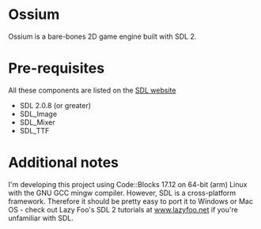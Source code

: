 # Ossium
Ossium is a bare-bones 2D game engine built with SDL 2.

# Pre-requisites
All these components are listed on the [SDL website](https://www.libsdl.org/download-2.0.php)
* SDL 2.0.8 (or greater)
* SDL_Image
* SDL_Mixer
* SDL_TTF

# Additional notes
I'm developing this project using Code::Blocks 17.12 on 64-bit (arm) Linux
with the GNU GCC mingw compiler. However, SDL is a cross-platform framework.
Therefore it should be pretty easy to port it to Windows or Mac OS - check out
Lazy Foo's SDL 2 tutorials at www.lazyfoo.net if you're unfamiliar with SDL.
